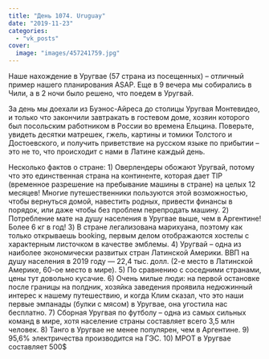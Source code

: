 ```yaml
---
title: "День 1074. Uruguay"
date: "2019-11-23"
categories: 
  - "vk_posts"
cover:
  image: "images/457241759.jpg"
---
```


Наше нахождение в Уругвае (57 страна из посещенных) – отличный пример нашего планирования ASAP. Еще в 9 вечера мы собирались в Чили, а в 2 ночи было решено, что поедем в Уругвай.

За день мы доехали из Буэнос-Айреса до столицы Уругвая Монтевидео, и только что закончили завтракать в гостевом доме, хозяин которого был посольским работником в России во времена Ельцина. Поверьте, увидеть десятки матрешек, гжель, картины и томики Толстого и Достоевского, и получить приветствие на русском языке по прибытии – это не то, что происходит с нами в Латине каждый день.

<!--more-->

Несколько фактов о стране: 1) Оверлендеры обожают Уругвай, потому что это единственная страна на континенте, которая дает TIP (временное разрешение на пребывание машины в стране) на целых 12 месяцев! Многие путешественники пользуются этой возможностью, чтобы вернуться домой, навестить родных, привести финансы в порядок, или даже чтобы без проблем перепродать машину. 2) Потребление мате на душу населения в Уругвае выше, чем в Аргентине! Более 6 кг в год! 3) В стране легализована марихуана, поэтому как только открываешь booking, первым делом отображаются хостелы с характерным листочком в качестве эмблемы. 4) Уругвай – одна из наиболее экономически развитых стран Латинской Америки. ВВП на душу населения в 2019 году — 22,4 тыс. долл. (2-е место в Латинской Америке, 60-ое место в мире). 5) По сравнению с соседними странами, цены тут довольно кусачие. 6) Очень милые люди: на первой остановке после границы на полдник, хозяйка заведения проявила недюжинный интерес к нашему путешествию, и когда Клим сказал, что это наши первые эмпанады (булки с мясом) в Уругвае, она угостила нас бесплатно. 7) Сборная Уругвая по футболу – одна из самых сильных команд в мире, хотя население страны составляет всего 3,5 млн человек. 8) Танго в Уругвае не менее популярен, чем в Аргентине. 9) 95,6% электричества производится на ГЭС. 10) МРОТ в Уругвае составляет 500$
